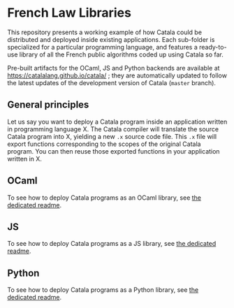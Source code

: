 # French Law Libraries

This repository presents a working example of how Catala could be distributed
and deployed inside existing applications. Each sub-folder is specialized for a
particular programming language, and features a ready-to-use library of all the
French public algorithms coded up using Catala so far.

Pre-built artifacts for the OCaml, JS and Python backends are available at
https://catalalang.github.io/catala/ ; they are automatically updated to follow
the latest updates of the development version of Catala (`master` branch).

## General principles

Let us say you want to deploy a Catala program inside an application written
in programming language X. The Catala compiler will translate the source
Catala program into X, yielding a new `.x` source code file. This `.x` file
will export functions corresponding to the scopes of the original Catala
program. You can then reuse those exported functions in your application written
in X.

## OCaml

To see how to deploy Catala programs as an OCaml library, see
[the dedicated readme](ocaml/README.md).

## JS

To see how to deploy Catala programs as a JS library, see
[the dedicated readme](js/README.md).

## Python

To see how to deploy Catala programs as a Python library, see
[the dedicated readme](python/README.md).
